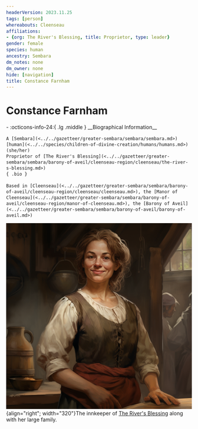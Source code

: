 ```yaml
---
headerVersion: 2023.11.25
tags: [person]
whereabouts: Cleenseau
affiliations:
- {org: The River's Blessing, title: Proprietor, type: leader}
gender: female
species: human
ancestry: Sembara
dm_notes: none
dm_owner: none
hide: [navigation]
title: Constance Farnham
---
```

# Constance Farnham
<div class="grid cards ext-narrow-margin ext-one-column" markdown>
- :octicons-info-24:{ .lg .middle } __Biographical Information__

    A [Sembara](<../../gazetteer/greater-sembara/sembara/sembara.md>) [human](<../../species/children-of-divine-creation/humans/humans.md>) (she/her)  
    Proprietor of [The River's Blessing](<../../gazetteer/greater-sembara/sembara/barony-of-aveil/cleenseau-region/cleenseau/the-river-s-blessing.md>)  
    { .bio }

    Based in [Cleenseau](<../../gazetteer/greater-sembara/sembara/barony-of-aveil/cleenseau-region/cleenseau/cleenseau.md>), the [Manor of Cleenseau](<../../gazetteer/greater-sembara/sembara/barony-of-aveil/cleenseau-region/manor-of-cleenseau.md>), the [Barony of Aveil](<../../gazetteer/greater-sembara/sembara/barony-of-aveil/barony-of-aveil.md>)
</div>


![Constance Farnham](../../assets/constance-farnham.png){align="right"; width="320"}The innkeeper of [The River's Blessing](<../../gazetteer/greater-sembara/sembara/barony-of-aveil/cleenseau-region/cleenseau/the-river-s-blessing.md>) along with her large family.
